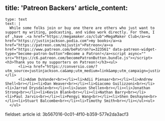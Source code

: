 title: 'Patreon Backers'
article_content:
  -
    type: text
    text: |
      While some folks join or buy one there are others who just want to support my writing, podcasting, and video work directly. For them, I of ,have .<a href="https://megamaker.co/club">MegaMaker Club</a><a href="https://justinjackson.podia.com">my books</a><a href="https://patreon.com/mijustin">Patreon</a><a href="https://www.patreon.com/bePatron?u=323561" data-patreon-widget-type="become-patron-button">Become a Patron!</a><script async="" src="https://c6.patreon.com/becomePatronButton.bundle.js"></script><h3>Thank you to my supporters on Patreon!</h3><ul>
          <li><a href="https://conversio.com/?utm_source=justinjackson.ca&amp;utm_medium=link&amp;utm_campaign=justinpatreon">Conversio</a></li>
          <li>Adam DuVander<br></li><li>Adii Pienaar<br></li><li>Andrew Shell<br></li><li>Dan Weaver<br></li><li>Giacomo Guilizzoni<br></li><li>Jarrod Drysdale<br></li><li>Jason Shellen<br></li><li>Jonathan Strong<br></li><li>Kevin Blank<br></li><li>Nathan Barry<br></li><li>Paul Jarvis<br></li><li>Pengyi Wang<br></li><li>Shen Deshayne<br></li><li>Stuart Balcombe<br></li><li>Timothy Smith<br></li></ul><ul>
      </ul>
fieldset: article
id: 3b567016-0c01-4f10-b359-577e2da3acf3
